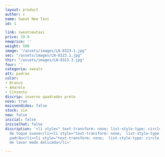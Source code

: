 ```yaml
---
layout: product
author: c
name: Sweat New Taxi
id: 1

link: sweatnewtaxi
price: 19.9
newprice: ''
weight: 500
image: "/assets/images/LN-8323-1.jpg"
sec: "/assets/images/LN-8323.1.jpg"
thir: "/assets/images/LN-8323.3.jpg"
four: ''
categoria: sweats
att: padrao
color:
- Branco
- Amarelo
- Cinzento
discrip: inverno quadrados preto
novo: true
maisvendidos: false
stock: sim
new: false
inicial: false
inicialhat: false
discription: '<li style=" text-transform: none; list-style-type: circle; ">Tecido
  de toque suave</li><li style="text-transform: none;  list-style-type: circle; ">Sweat
  padrão</li><li style="text-transform: none;  list-style-type: circle; ">Máquina
  de lavar modo delicado</li>'

---
```

